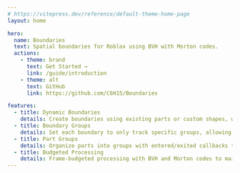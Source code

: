 ```yaml
---
# https://vitepress.dev/reference/default-theme-home-page
layout: home

hero:
  name: Boundaries
  text: Spatial boundaries for Roblox using BVH with Morton codes.
  actions:
    - theme: brand
      text: Get Started →
      link: /guide/introduction
    - theme: alt
      text: GitHub
      link: https://github.com/C6H15/Boundaries

features:
  - title: Dynamic Boundaries
    details: Create boundaries using existing parts or custom shapes, with support for both complex geometries and simple shapes such as blocks.
  - title: Boundary Groups
    details: Set each boundary to only track specific groups, allowing control over which parts trigger collision callbacks.
  - title: Part Groups
    details: Organize parts into groups with entered/exited callbacks that receive custom data for flexible collision handling.
  - title: Budgeted Processing
    details: Frame-budgeted processing with BVH and Morton codes to maintain consistent performance.
---
```


